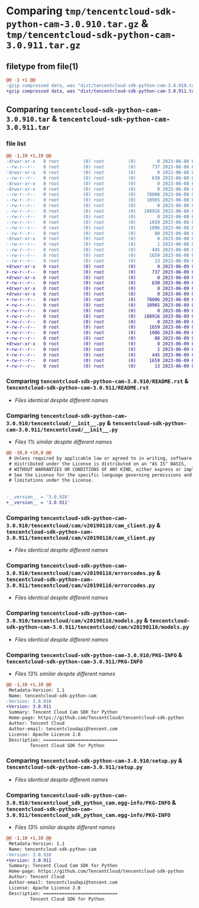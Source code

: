 # Comparing `tmp/tencentcloud-sdk-python-cam-3.0.910.tar.gz` & `tmp/tencentcloud-sdk-python-cam-3.0.911.tar.gz`

## filetype from file(1)

```diff
@@ -1 +1 @@
-gzip compressed data, was "dist/tencentcloud-sdk-python-cam-3.0.910.tar", last modified: Thu Jun  8 09:04:09 2023, max compression
+gzip compressed data, was "dist/tencentcloud-sdk-python-cam-3.0.911.tar", last modified: Fri Jun  9 02:13:32 2023, max compression
```

## Comparing `tencentcloud-sdk-python-cam-3.0.910.tar` & `tencentcloud-sdk-python-cam-3.0.911.tar`

### file list

```diff
@@ -1,19 +1,19 @@
-drwxr-xr-x   0 root         (0) root         (0)        0 2023-06-08 09:04:09.000000 tencentcloud-sdk-python-cam-3.0.910/
--rw-r--r--   0 root         (0) root         (0)      737 2023-06-08 09:04:09.000000 tencentcloud-sdk-python-cam-3.0.910/README.rst
-drwxr-xr-x   0 root         (0) root         (0)        0 2023-06-08 09:04:09.000000 tencentcloud-sdk-python-cam-3.0.910/tencentcloud/
--rw-r--r--   0 root         (0) root         (0)      630 2023-06-08 09:04:09.000000 tencentcloud-sdk-python-cam-3.0.910/tencentcloud/__init__.py
-drwxr-xr-x   0 root         (0) root         (0)        0 2023-06-08 09:04:09.000000 tencentcloud-sdk-python-cam-3.0.910/tencentcloud/cam/
-drwxr-xr-x   0 root         (0) root         (0)        0 2023-06-08 09:04:09.000000 tencentcloud-sdk-python-cam-3.0.910/tencentcloud/cam/v20190116/
--rw-r--r--   0 root         (0) root         (0)    78006 2023-06-08 09:04:09.000000 tencentcloud-sdk-python-cam-3.0.910/tencentcloud/cam/v20190116/cam_client.py
--rw-r--r--   0 root         (0) root         (0)    10965 2023-06-08 09:04:09.000000 tencentcloud-sdk-python-cam-3.0.910/tencentcloud/cam/v20190116/errorcodes.py
--rw-r--r--   0 root         (0) root         (0)        0 2023-06-08 09:04:09.000000 tencentcloud-sdk-python-cam-3.0.910/tencentcloud/cam/v20190116/__init__.py
--rw-r--r--   0 root         (0) root         (0)   188916 2023-06-08 09:04:09.000000 tencentcloud-sdk-python-cam-3.0.910/tencentcloud/cam/v20190116/models.py
--rw-r--r--   0 root         (0) root         (0)        0 2023-06-08 09:04:09.000000 tencentcloud-sdk-python-cam-3.0.910/tencentcloud/cam/__init__.py
--rw-r--r--   0 root         (0) root         (0)     1659 2023-06-08 09:04:09.000000 tencentcloud-sdk-python-cam-3.0.910/PKG-INFO
--rw-r--r--   0 root         (0) root         (0)     1006 2023-06-08 09:04:09.000000 tencentcloud-sdk-python-cam-3.0.910/setup.py
--rw-r--r--   0 root         (0) root         (0)       88 2023-06-08 09:04:09.000000 tencentcloud-sdk-python-cam-3.0.910/setup.cfg
-drwxr-xr-x   0 root         (0) root         (0)        0 2023-06-08 09:04:09.000000 tencentcloud-sdk-python-cam-3.0.910/tencentcloud_sdk_python_cam.egg-info/
--rw-r--r--   0 root         (0) root         (0)        1 2023-06-08 09:04:09.000000 tencentcloud-sdk-python-cam-3.0.910/tencentcloud_sdk_python_cam.egg-info/dependency_links.txt
--rw-r--r--   0 root         (0) root         (0)      445 2023-06-08 09:04:09.000000 tencentcloud-sdk-python-cam-3.0.910/tencentcloud_sdk_python_cam.egg-info/SOURCES.txt
--rw-r--r--   0 root         (0) root         (0)     1659 2023-06-08 09:04:09.000000 tencentcloud-sdk-python-cam-3.0.910/tencentcloud_sdk_python_cam.egg-info/PKG-INFO
--rw-r--r--   0 root         (0) root         (0)       13 2023-06-08 09:04:09.000000 tencentcloud-sdk-python-cam-3.0.910/tencentcloud_sdk_python_cam.egg-info/top_level.txt
+drwxr-xr-x   0 root         (0) root         (0)        0 2023-06-09 02:13:32.000000 tencentcloud-sdk-python-cam-3.0.911/
+-rw-r--r--   0 root         (0) root         (0)      737 2023-06-09 02:13:31.000000 tencentcloud-sdk-python-cam-3.0.911/README.rst
+drwxr-xr-x   0 root         (0) root         (0)        0 2023-06-09 02:13:32.000000 tencentcloud-sdk-python-cam-3.0.911/tencentcloud/
+-rw-r--r--   0 root         (0) root         (0)      630 2023-06-09 02:13:31.000000 tencentcloud-sdk-python-cam-3.0.911/tencentcloud/__init__.py
+drwxr-xr-x   0 root         (0) root         (0)        0 2023-06-09 02:13:32.000000 tencentcloud-sdk-python-cam-3.0.911/tencentcloud/cam/
+drwxr-xr-x   0 root         (0) root         (0)        0 2023-06-09 02:13:32.000000 tencentcloud-sdk-python-cam-3.0.911/tencentcloud/cam/v20190116/
+-rw-r--r--   0 root         (0) root         (0)    78006 2023-06-09 02:13:31.000000 tencentcloud-sdk-python-cam-3.0.911/tencentcloud/cam/v20190116/cam_client.py
+-rw-r--r--   0 root         (0) root         (0)    10965 2023-06-09 02:13:31.000000 tencentcloud-sdk-python-cam-3.0.911/tencentcloud/cam/v20190116/errorcodes.py
+-rw-r--r--   0 root         (0) root         (0)        0 2023-06-09 02:13:31.000000 tencentcloud-sdk-python-cam-3.0.911/tencentcloud/cam/v20190116/__init__.py
+-rw-r--r--   0 root         (0) root         (0)   188916 2023-06-09 02:13:31.000000 tencentcloud-sdk-python-cam-3.0.911/tencentcloud/cam/v20190116/models.py
+-rw-r--r--   0 root         (0) root         (0)        0 2023-06-09 02:13:31.000000 tencentcloud-sdk-python-cam-3.0.911/tencentcloud/cam/__init__.py
+-rw-r--r--   0 root         (0) root         (0)     1659 2023-06-09 02:13:32.000000 tencentcloud-sdk-python-cam-3.0.911/PKG-INFO
+-rw-r--r--   0 root         (0) root         (0)     1006 2023-06-09 02:13:31.000000 tencentcloud-sdk-python-cam-3.0.911/setup.py
+-rw-r--r--   0 root         (0) root         (0)       88 2023-06-09 02:13:32.000000 tencentcloud-sdk-python-cam-3.0.911/setup.cfg
+drwxr-xr-x   0 root         (0) root         (0)        0 2023-06-09 02:13:32.000000 tencentcloud-sdk-python-cam-3.0.911/tencentcloud_sdk_python_cam.egg-info/
+-rw-r--r--   0 root         (0) root         (0)        1 2023-06-09 02:13:32.000000 tencentcloud-sdk-python-cam-3.0.911/tencentcloud_sdk_python_cam.egg-info/dependency_links.txt
+-rw-r--r--   0 root         (0) root         (0)      445 2023-06-09 02:13:32.000000 tencentcloud-sdk-python-cam-3.0.911/tencentcloud_sdk_python_cam.egg-info/SOURCES.txt
+-rw-r--r--   0 root         (0) root         (0)     1659 2023-06-09 02:13:32.000000 tencentcloud-sdk-python-cam-3.0.911/tencentcloud_sdk_python_cam.egg-info/PKG-INFO
+-rw-r--r--   0 root         (0) root         (0)       13 2023-06-09 02:13:32.000000 tencentcloud-sdk-python-cam-3.0.911/tencentcloud_sdk_python_cam.egg-info/top_level.txt
```

### Comparing `tencentcloud-sdk-python-cam-3.0.910/README.rst` & `tencentcloud-sdk-python-cam-3.0.911/README.rst`

 * *Files identical despite different names*

### Comparing `tencentcloud-sdk-python-cam-3.0.910/tencentcloud/__init__.py` & `tencentcloud-sdk-python-cam-3.0.911/tencentcloud/__init__.py`

 * *Files 1% similar despite different names*

```diff
@@ -10,8 +10,8 @@
 # Unless required by applicable law or agreed to in writing, software
 # distributed under the License is distributed on an "AS IS" BASIS,
 # WITHOUT WARRANTIES OR CONDITIONS OF ANY KIND, either express or implied.
 # See the License for the specific language governing permissions and
 # limitations under the License.
 
 
-__version__ = '3.0.910'
+__version__ = '3.0.911'
```

### Comparing `tencentcloud-sdk-python-cam-3.0.910/tencentcloud/cam/v20190116/cam_client.py` & `tencentcloud-sdk-python-cam-3.0.911/tencentcloud/cam/v20190116/cam_client.py`

 * *Files identical despite different names*

### Comparing `tencentcloud-sdk-python-cam-3.0.910/tencentcloud/cam/v20190116/errorcodes.py` & `tencentcloud-sdk-python-cam-3.0.911/tencentcloud/cam/v20190116/errorcodes.py`

 * *Files identical despite different names*

### Comparing `tencentcloud-sdk-python-cam-3.0.910/tencentcloud/cam/v20190116/models.py` & `tencentcloud-sdk-python-cam-3.0.911/tencentcloud/cam/v20190116/models.py`

 * *Files identical despite different names*

### Comparing `tencentcloud-sdk-python-cam-3.0.910/PKG-INFO` & `tencentcloud-sdk-python-cam-3.0.911/PKG-INFO`

 * *Files 13% similar despite different names*

```diff
@@ -1,10 +1,10 @@
 Metadata-Version: 1.1
 Name: tencentcloud-sdk-python-cam
-Version: 3.0.910
+Version: 3.0.911
 Summary: Tencent Cloud Cam SDK for Python
 Home-page: https://github.com/TencentCloud/tencentcloud-sdk-python
 Author: Tencent Cloud
 Author-email: tencentcloudapi@tencent.com
 License: Apache License 2.0
 Description: ============================
         Tencent Cloud SDK for Python
```

### Comparing `tencentcloud-sdk-python-cam-3.0.910/setup.py` & `tencentcloud-sdk-python-cam-3.0.911/setup.py`

 * *Files identical despite different names*

### Comparing `tencentcloud-sdk-python-cam-3.0.910/tencentcloud_sdk_python_cam.egg-info/PKG-INFO` & `tencentcloud-sdk-python-cam-3.0.911/tencentcloud_sdk_python_cam.egg-info/PKG-INFO`

 * *Files 13% similar despite different names*

```diff
@@ -1,10 +1,10 @@
 Metadata-Version: 1.1
 Name: tencentcloud-sdk-python-cam
-Version: 3.0.910
+Version: 3.0.911
 Summary: Tencent Cloud Cam SDK for Python
 Home-page: https://github.com/TencentCloud/tencentcloud-sdk-python
 Author: Tencent Cloud
 Author-email: tencentcloudapi@tencent.com
 License: Apache License 2.0
 Description: ============================
         Tencent Cloud SDK for Python
```

